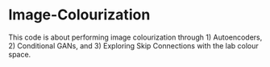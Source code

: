 # Image-Colourization

This code is about performing image colourization through 1) Autoencoders, 2) Conditional GANs, and 3) Exploring Skip Connections with the lab colour space.

